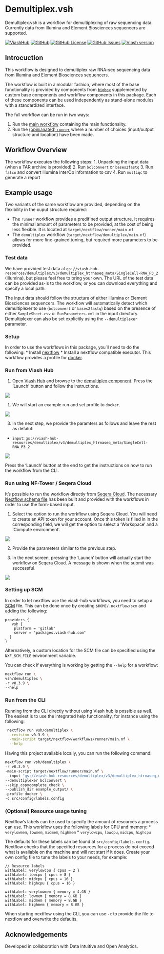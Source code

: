 

# Demultiplex.vsh

Demultiplex.vsh is a workflow for demultiplexing of raw sequencing data.
Currently data from Illumina and Element Biosciences sequencers are
supported.

[![ViashHub](https://img.shields.io/badge/ViashHub-demultiplex-7a4baa.svg)](https://web.viash-hub.com/packages/demultiplex)
[![GitHub](https://img.shields.io/badge/GitHub-viash--hub%2Fdemultiplex-blue.svg)](https://github.com/viash-hub/demultiplex)
[![GitHub
License](https://img.shields.io/github/license/viash-hub/demultiplex.svg)](https://github.com/viash-hub/demultiplex/blob/main/LICENSE)
[![GitHub
Issues](https://img.shields.io/github/issues/viash-hub/demultiplex.svg)](https://github.com/viash-hub/demultiplex/issues)
[![Viash
version](https://img.shields.io/badge/Viash-v0.9.4-blue)](https://viash.io)

## Introcuction

This workflow is designed to demultiplex raw RNA-seq sequencing data
from Illumina and Element Biosciences sequencers.

The workflow is built in a modular fashion, where most of the base
functionality is provided by components from
[`biobox`](https://www.viash-hub.com/packages/biobox/latest)
supplemented by custom base components and workflow components in this
package. Each of these components can be used independently as
stand-alone modules with a standardized interface.

The full workflow can be run in two ways:

1.  Run the [main
    workflow](https://www.viash-hub.com/packages/demultiplex/v0.3.4/components/demultiplex)
    containing the main functionality.
2.  Run the [(opinianated)
    `runner`](https://www.viash-hub.com/packages/demultiplex/v0.3.4/components/runner)
    where a number of choices (input/output structure and location) have
    been made.

## Workflow Overview

The workflow executes the following steps: 1. Unpacking the input data
(when a TAR archive is provided) 2. Run `bclconvert` or `bases2fastq` 3.
Run `falco` and convert Illumina InterOp information to csv 4. Run
`multiqc` to generate a report

## Example usage

Two variants of the same workflow are provided, depending on the
flexibility in the ouput structure required:

- The `runner` workflow provides a predifined output structure. It
  requires the minimal amount of parameters to be provided, at the cost
  of being less flexible. It is located at
  `target/nextflow/runner/main.nf`
- The `demultiplex` workflow (`target/nextflow/demultiplex/main.nf`)
  allows for more fine-grained tuning, but required more parameters to
  be provided.

### Test data

We have provided test data at
`gs://viash-hub-resources/demultiplex/v3/demultiplex_htrnaseq_meta/SingleCell-RNA_P3_2`
(Illumina), but please feel free to bring your own. The URL of the test
data can be provided as-is to the workflow, or you can download
everything and specify a local path.

The input data should follow the structure of either Illumina or Element
Biosciences sequencers. The workflow will automatically detect which
demultiplexer to use (`bclconvert` or `bases2fastq`) based on the
presence of either `SampleSheet.csv` or `RunParameters.xml` in the input
directory. Demultiplexer can also be set explicitly using the
`--demultiplexer` parameter.

### Setup

In order to use the workflows in this package, you’ll need to do the
following: \* Install
[nextflow](https://www.nextflow.io/docs/latest/install.html) \* Install
a nextflow compatible executor. This workflow provides a profile for
[docker](https://docs.docker.com/get-started/).

### Run from Viash Hub

1.  Open [Viash Hub](https://www.viash-hub.com) and browse to the
    [demultiplex
    component](https://www.viash-hub.com/packages/demultiplex/v0.3.4/components/demultiplex).
    Press the ‘Launch’ button and follow the instructions.

![](assets/demultiplex-launch-small.png)

1.  We will start an example run and set profile to `docker`.

![](assets/demultiplex-launch-parameters-1.png)

3.  In the next step, we provide the paramters as follows and leave the
    rest as defalut:

- `input`:
  `gs://viash-hub-resources/demultiplex/v3/demultiplex_htrnaseq_meta/SingleCell-RNA_P3_2`

![](assets/demultiplex-launch-parameters-2.png)

Press the ‘Launch’ button at the end to get the instructions on how to
run the workflow from the CLI.

### Run using NF-Tower / Seqera Cloud

It’s possible to run the workflow directly from [Seqera
Cloud](https://cloud.seqera.io). The necessary [Nextflow schema
file](https://nextflow-io.github.io/nf-schema/latest/nextflow_schema/nextflow_schema_specification/)
has been built and provided with the workflows in order to use the
form-based input.

1.  Select the option to run the workflow using Seqera Cloud. You will
    need to create an API token for your account. Once this token is
    filled in in the corresponding field, we will get the option to
    select a ‘Workspace’ and a ‘Compute environment’.

![](assets/demultiplex-launch-parameters-3.png)

2.  Provide the parameters similar to the previous step.

3.  In the next screen, pressing the ‘Launch’ button will actually start
    the workflow on Seqera Cloud. A message is shown when the submit was
    successful.

![](assets/demultiplex-launch-parameters-4.png)

### Setting up SCM

In order to let nextflow use the viash-hub workflows, you need to setup
a [SCM](https://www.nextflow.io/docs/latest/git.html#git-configuration)
file. This can be done once by creating `$HOME/.nextflow/scm` and adding
the following:

    providers {
       vsh {
        platform = 'gitlab'
        server = "packages.viash-hub.com"
      }
    }

Alternatively, a custom location for the SCM file can be specified using
the `NXF_SCM_FILE` environment variable.

You can check if everything is working by getting the `--help` for a
workflow:

``` bash
nextflow run \
vsh/demultiplex \
-r v0.3.9 \
--help
```

### Run from the CLI

Running from the CLI directly without using Viash hub is possible as
well. The easiest is to use the integrated help functionality, for
instance using the following:

``` bash
 nextflow run vsh/demultiplex \
  -revision v0.3.9 \
  -main-script target/nextflow/workflows/runner/main.nf \
  --help
```

Having this project available locally, you can run the following
command:

``` bash
nextflow run vsh/demultiplex \
-r v0.3.9 \
-main-script target/nextflow/runner/main.nf \
--input "gs://viash-hub-resources/demultiplex/v3/demultiplex_htrnaseq_meta/SingleCell-RNA_P3_2"  \
--demultiplexer bclconvert \
--skip_copycomplete_check \
--publish_dir example_output/ \
-profile docker \
-c src/config/labels.config
```

### (Optional) Resource usage tuning

Nextflow’s labels can be used to specify the amount of resources a
process can use. This workflow uses the following labels for CPU and
memory: \* `verylowmem`, `lowmem`, `midmem`, `highmem` \* `verylowcpu`,
`lowcpu`, `midcpu`, `highcpu`

The defaults for these labels can be found at
`src/config/labels.config`. Nextflow checks that the specified resources
for a process do not exceed what is available on the machine and will
not start if it does. Create your own config file to tune the labels to
your needs, for example:

    // Resource labels
    withLabel: verylowcpu { cpus = 2 }
    withLabel: lowcpu { cpus = 8 }
    withLabel: midcpu { cpus = 16 }
    withLabel: highcpu { cpus = 16 }

    withLabel: verylowmem { memory = 4.GB }
    withLabel: lowmem { memory = 8.GB }
    withLabel: midmem { memory = 8.GB }
    withLabel: highmem { memory = 8.GB }

When starting nextflow using the CLI, you can use `-c` to provide the
file to nextflow and overwrite the defaults.

## Acknowledgements

Developed in collaboration with Data Intuitive and Open Analytics.
